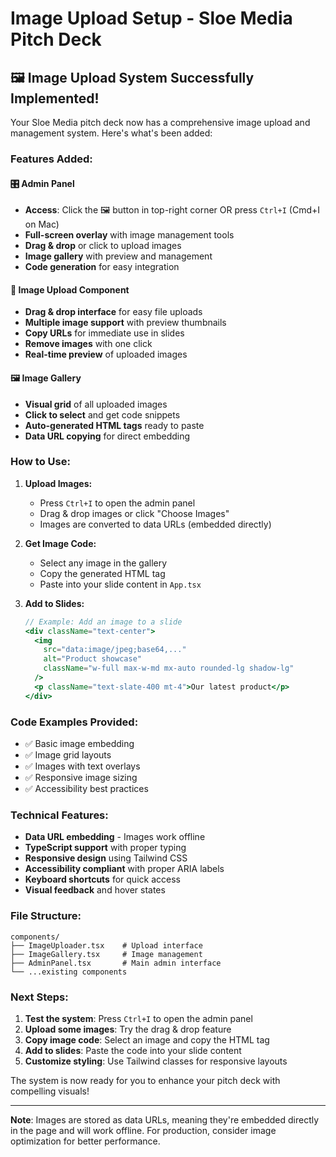 # Image Upload Setup - Sloe Media Pitch Deck

## 🖼️ **Image Upload System Successfully Implemented!**

Your Sloe Media pitch deck now has a comprehensive image upload and management system. Here's what's been added:

### **Features Added:**

#### 🎛️ **Admin Panel**
- **Access**: Click the 🖼️ button in top-right corner OR press `Ctrl+I` (Cmd+I on Mac)
- **Full-screen overlay** with image management tools
- **Drag & drop** or click to upload images
- **Image gallery** with preview and management
- **Code generation** for easy integration

#### 📁 **Image Upload Component**
- **Drag & drop interface** for easy file uploads
- **Multiple image support** with preview thumbnails
- **Copy URLs** for immediate use in slides
- **Remove images** with one click
- **Real-time preview** of uploaded images

#### 🖼️ **Image Gallery**
- **Visual grid** of all uploaded images
- **Click to select** and get code snippets
- **Auto-generated HTML tags** ready to paste
- **Data URL copying** for direct embedding

### **How to Use:**

1. **Upload Images:**
   - Press `Ctrl+I` to open the admin panel
   - Drag & drop images or click "Choose Images"
   - Images are converted to data URLs (embedded directly)

2. **Get Image Code:**
   - Select any image in the gallery
   - Copy the generated HTML tag
   - Paste into your slide content in `App.tsx`

3. **Add to Slides:**
   ```jsx
   // Example: Add an image to a slide
   <div className="text-center">
     <img 
       src="data:image/jpeg;base64,..." 
       alt="Product showcase" 
       className="w-full max-w-md mx-auto rounded-lg shadow-lg" 
     />
     <p className="text-slate-400 mt-4">Our latest product</p>
   </div>
   ```

### **Code Examples Provided:**
- ✅ Basic image embedding
- ✅ Image grid layouts
- ✅ Images with text overlays
- ✅ Responsive image sizing
- ✅ Accessibility best practices

### **Technical Features:**
- **Data URL embedding** - Images work offline
- **TypeScript support** with proper typing
- **Responsive design** using Tailwind CSS
- **Accessibility compliant** with proper ARIA labels
- **Keyboard shortcuts** for quick access
- **Visual feedback** and hover states

### **File Structure:**
```
components/
├── ImageUploader.tsx    # Upload interface
├── ImageGallery.tsx     # Image management
├── AdminPanel.tsx       # Main admin interface
└── ...existing components
```

### **Next Steps:**
1. **Test the system**: Press `Ctrl+I` to open the admin panel
2. **Upload some images**: Try the drag & drop feature
3. **Copy image code**: Select an image and copy the HTML tag
4. **Add to slides**: Paste the code into your slide content
5. **Customize styling**: Use Tailwind classes for responsive layouts

The system is now ready for you to enhance your pitch deck with compelling visuals!

---

**Note**: Images are stored as data URLs, meaning they're embedded directly in the page and will work offline. For production, consider image optimization for better performance.

